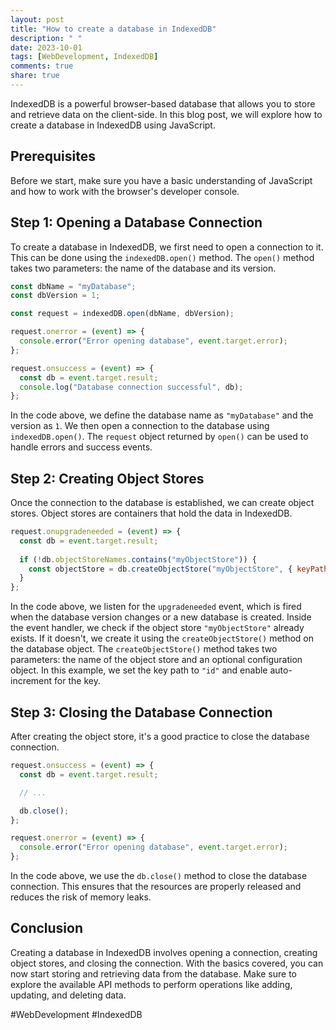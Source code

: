 ```yaml
---
layout: post
title: "How to create a database in IndexedDB"
description: " "
date: 2023-10-01
tags: [WebDevelopment, IndexedDB]
comments: true
share: true
---
```


IndexedDB is a powerful browser-based database that allows you to store and retrieve data on the client-side. In this blog post, we will explore how to create a database in IndexedDB using JavaScript.

## Prerequisites

Before we start, make sure you have a basic understanding of JavaScript and how to work with the browser's developer console.

## Step 1: Opening a Database Connection

To create a database in IndexedDB, we first need to open a connection to it. This can be done using the `indexedDB.open()` method. The `open()` method takes two parameters: the name of the database and its version.

```javascript
const dbName = "myDatabase";
const dbVersion = 1;

const request = indexedDB.open(dbName, dbVersion);

request.onerror = (event) => {
  console.error("Error opening database", event.target.error);
};

request.onsuccess = (event) => {
  const db = event.target.result;
  console.log("Database connection successful", db);
};
```

In the code above, we define the database name as `"myDatabase"` and the version as `1`. We then open a connection to the database using `indexedDB.open()`. The `request` object returned by `open()` can be used to handle errors and success events.

## Step 2: Creating Object Stores

Once the connection to the database is established, we can create object stores. Object stores are containers that hold the data in IndexedDB.

```javascript
request.onupgradeneeded = (event) => {
  const db = event.target.result;
  
  if (!db.objectStoreNames.contains("myObjectStore")) {
    const objectStore = db.createObjectStore("myObjectStore", { keyPath: "id", autoIncrement: true });
  }
};
```

In the code above, we listen for the `upgradeneeded` event, which is fired when the database version changes or a new database is created. Inside the event handler, we check if the object store `"myObjectStore"` already exists. If it doesn't, we create it using the `createObjectStore()` method on the database object. The `createObjectStore()` method takes two parameters: the name of the object store and an optional configuration object. In this example, we set the key path to `"id"` and enable auto-increment for the key.

## Step 3: Closing the Database Connection

After creating the object store, it's a good practice to close the database connection.

```javascript
request.onsuccess = (event) => {
  const db = event.target.result;

  // ...

  db.close();
};

request.onerror = (event) => {
  console.error("Error opening database", event.target.error);
};
```

In the code above, we use the `db.close()` method to close the database connection. This ensures that the resources are properly released and reduces the risk of memory leaks.

## Conclusion

Creating a database in IndexedDB involves opening a connection, creating object stores, and closing the connection. With the basics covered, you can now start storing and retrieving data from the database. Make sure to explore the available API methods to perform operations like adding, updating, and deleting data.

#WebDevelopment #IndexedDB
